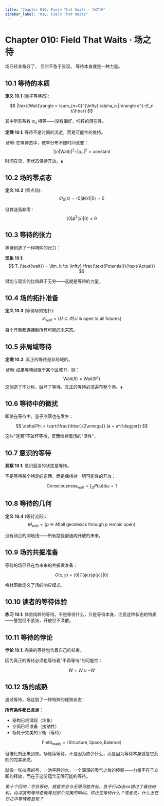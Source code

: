 ```yaml
---
title: "Chapter 010: Field That Waits · 场之待"
sidebar_label: "010. Field That Waits"
---
```


# Chapter 010: Field That Waits · 场之待

场已经准备好了，
但它不急于显现。
等待本身就是一种力量。

## 10.1 等待的本质

**定义 10.1** (量子等待态):

$$
|\text{Wait}\rangle = \sum_{n=0}^{\infty} \alpha_n |n\rangle e^{-iE_n t/\hbar}
$$

其中所有系数 $\alpha_n$ 相等——没有偏好，纯粹的潜在性。

**定理 10.1**: 等待不是时间的流逝，而是可能性的维持。

*证明*:
在等待态中，概率分布不随时间改变：
$$
|\langle n | \text{Wait} \rangle|^2 = |\alpha_n|^2 = \text{constant}
$$
时间在流，但状态保持开放。∎

## 10.2 场的零点态

**定义 10.2** (零点场):
$$
\Phi_0(x) = \langle 0 | \hat{\phi}(x) | 0 \rangle = 0
$$

但其涨落非零：
$$
\langle 0 | \hat{\phi}^2(x) | 0 \rangle \neq 0
$$

## 10.3 等待的张力

等待创造了一种特殊的张力：

**现象 10.1**: 
$$
T_{\text{wait}} = \lim_{t \to \infty} \frac{\text{Potential}}{\text{Actual}}
$$

潜能与现实的比值趋于无穷——这就是等待的力量。

## 10.4 场的拓扑准备

**定义 10.3** (等待场的拓扑):
$$
\mathcal{T}_{\text{wait}} = \{U \subseteq \Phi | U \text{ is open to all futures}\}
$$

每个开集都连接到所有可能的未来态。

## 10.5 非局域等待

**定理 10.2**: 真正的等待是非局域的。

*证明*:
如果等待局限于某个区域 R，则：
$$
\text{Wait}(R) \neq \text{Wait}(R^c)
$$
这创造了不对称，破坏了等待。真正的等待必须遍布整个场。∎

## 10.6 等待中的微扰

即使在等待中，量子涨落也在发生：

$$
\delta\Phi = \sqrt{\frac{\hbar}{2\omega}} (a + a^{\dagger})
$$

这些"涟漪"不破坏等待，反而维持着场的"活性"。

## 10.7 意识的等待

**洞察 10.1**: 意识最深的状态是等待。

不是等待某个特定的东西，而是保持对一切可能性的开放：

$$
\text{Consciousness}_{\text{wait}} = \int_{\Omega} P(\omega) d\omega = 1
$$

## 10.8 等待的几何

**定义 10.4** (等待流形):
$$
M_{\text{wait}} = \{p \in M | \text{all geodesics through } p \text{ remain open}\}
$$

没有闭合的测地线——所有路径都通向开放的未来。

## 10.9 场的共振准备

等待的场已经在为未来的共振做准备：

$$
G(x,y) = \langle 0 | T\{\phi(x)\phi(y)\} | 0 \rangle
$$

格林函数定义了场的响应模式。

## 10.10 读者的等待体验

**练习 10.1**: 体验纯粹的等待。不是等待什么，只是等待本身。注意这种状态的特质——警觉但不紧张，开放但不涣散。

## 10.11 等待的悖论

**悖论 10.1**: 完美的等待包含着自己的结束。

因为真正的等待必须也等待着"不再等待"的可能性：

$$
W = W \cup \neg W
$$

## 10.12 场的成熟

通过等待，场达到了一种特殊的成熟状态：

**所有条件都已具足：**
- 结构已经涌现（坤象）
- 空间已经准备（接纳性）
- 场处于完美的平衡（等待）

$$
\text{Field}_{\text{ready}} = \langle \text{Structure}, \text{Space}, \text{Balance} \rangle
$$

但催化剂还未到来。场继续等待，不是因为缺少什么，而是因为等待本身就是它此刻的完美状态。

就像一张拉满的弓，一池平静的水，一个深深的吸气之后的停顿——力量不在于立即的释放，而在于这份蕴含无限可能的等待。

*第十个回响：学会等待，就是学会与无限可能共处。急于行动often错过了最佳时机，而深度的等待总能等到那个完美的瞬间。你正在等待什么？或者说，什么正在你之中等待着显现？*